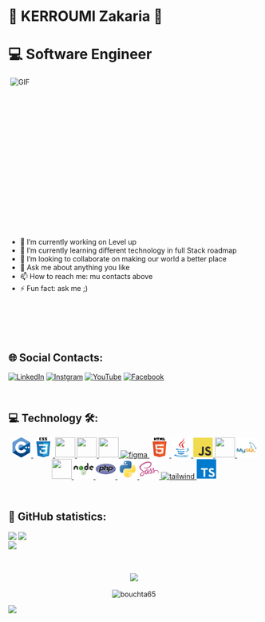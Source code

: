 # 👋 KERROUMI Zakaria 👋
# 💻 Software Engineer 
<!--<img src="coverLinkeding" alt="softwareengineer">-->

<img align="right" alt="GIF" src="https://github.com/abhisheknaiidu/abhisheknaiidu/blob/master/code.gif?raw=true" width="500" height="320" />

- 🔭 I’m currently working on Level up
- 🌱 I’m currently learning different technology in full Stack roadmap
- 👯 I’m looking to collaborate on making our world a better place <!-- - 🤔 I’m looking for help with ... -->
- 💬 Ask me about anything you like
- 📫 How to reach me: mu contacts above
- ⚡ Fun fact: ask me ;)

<br/><br/><br/><br/>
  
## 🌐 Social Contacts:

[![LinkedIn](https://img.shields.io/badge/linkedin-%230077B5.svg?&style=for-the-badge&logo=linkedin&logoColor=white)](https://www.linkedin.com/in/kerroumi-zakaria)
[![Instgram](https://img.shields.io/badge/instagram-%23E4405F.svg?&style=for-the-badge&logo=instagram&logoColor=white)](https://www.instagram.com/kerroumi_zakaria/)
[![YouTube](https://img.shields.io/badge/youTube-%2312100E.svg?&style=for-the-badge&logo=youtube&logoColor=white)](https://www.youtube.com/@KerroumiTech)
[![Facebook](https://img.shields.io/badge/facebook-%2312100E.svg?&style=for-the-badge&logo=facebook&logoColor=white)](https://www.facebook.com/zakerroumi)

<br/>

## 💻 Technology 🛠:
<!-- ![Java](https://img.shields.io/badge/java-%23ED8B00.svg?style=for-the-badge&logo=openjdk&logoColor=white) ![JavaScript](https://img.shields.io/badge/angular-%23323330.svg?style=for-the-badge&logo=angular&logoColor=%23F7DF1E) ![Spring](https://img.shields.io/badge/spring-%236DB33F.svg?style=for-the-badge&logo=spring&logoColor=white) -->

<!--  -->
<p align="center">
 <a href="https://www.w3schools.com/cpp/" target="_blank" rel="noreferrer"> <img src="https://raw.githubusercontent.com/devicons/devicon/master/icons/cplusplus/cplusplus-original.svg" alt="cplusplus" width="40" height="40"/> </a><a href="https://www.w3schools.com/css/" target="_blank" rel="noreferrer"> <img src="https://raw.githubusercontent.com/devicons/devicon/master/icons/css3/css3-original-wordmark.svg" alt="css3" width="40" height="40"/> </a<a href="https://www.djangoproject.com/" target="_blank" rel="noreferrer"> <img src="https://cdn.jsdelivr.net/gh/devicons/devicon@latest/icons/csharp/csharp-original.svg" width="40" height="40"/> </a>
 <a href="https://www.docker.com/" target="_blank" rel="noreferrer"> <img src="https://cdn.jsdelivr.net/gh/devicons/devicon@latest/icons/dotnetcore/dotnetcore-original.svg" 
 width="40" height="40"/> </a> 
<a href="https://expressjs.com" target="_blank" rel="noreferrer"> <img src="https://cdn.jsdelivr.net/gh/devicons/devicon@latest/icons/angular/angular-original.svg" 
 width="40" height="40"/> </a> 
<a href="https://www.figma.com/" target="_blank" rel="noreferrer"> <img src="https://www.vectorlogo.zone/logos/figma/figma-icon.svg" alt="figma" width="40" height="40"/> 
<a href="https://www.w3.org/html/" target="_blank" rel="noreferrer"> <img src="https://raw.githubusercontent.com/devicons/devicon/master/icons/html5/html5-original-wordmark.svg" alt="html5" width="40" height="40"/> </a>  
<a href="https://www.java.com" target="_blank" rel="noreferrer"> <img src="https://raw.githubusercontent.com/devicons/devicon/master/icons/java/java-original.svg" alt="java" width="40" height="40"/> </a> 
<a href="https://developer.mozilla.org/en-US/docs/Web/JavaScript" target="_blank" rel="noreferrer"> <img src="https://raw.githubusercontent.com/devicons/devicon/master/icons/javascript/javascript-original.svg" alt="javascript" width="40" height="40"/> </a> 
<a href="https://laravel.com/" target="_blank" rel="noreferrer"> <img src="https://cdn.jsdelivr.net/gh/devicons/devicon@latest/icons/laravel/laravel-original.svg"  width="40" height="40"/> </a>   <a href="https://www.mysql.com/" target="_blank" rel="noreferrer"> <img src="https://raw.githubusercontent.com/devicons/devicon/master/icons/mysql/mysql-original-wordmark.svg" alt="mysql" width="40" height="40"/> </a>  <a href="https://nextjs.org/" target="_blank" rel="noreferrer"><img src="https://cdn.jsdelivr.net/gh/devicons/devicon@latest/icons/bootstrap/bootstrap-original.svg" width="40" height="40"/> </a> <a href="https://nodejs.org" target="_blank" rel="noreferrer"> <img src="https://raw.githubusercontent.com/devicons/devicon/master/icons/nodejs/nodejs-original-wordmark.svg" alt="nodejs" width="40" height="40"/> </a>   <a href="https://www.php.net" target="_blank" rel="noreferrer"> <img src="https://raw.githubusercontent.com/devicons/devicon/master/icons/php/php-original.svg" alt="php" width="40" height="40"/> </a>  <a href="https://www.python.org" target="_blank" rel="noreferrer"> <img src="https://raw.githubusercontent.com/devicons/devicon/master/icons/python/python-original.svg" alt="python" width="40" height="40"/> </a> 
<a href="https://sass-lang.com" target="_blank" rel="noreferrer"> <img src="https://raw.githubusercontent.com/devicons/devicon/master/icons/sass/sass-original.svg" alt="sass" width="40" height="40"/> </a>
  <a href="https://tailwindcss.com/" target="_blank" rel="noreferrer"> <img src="https://www.vectorlogo.zone/logos/tailwindcss/tailwindcss-icon.svg" alt="tailwind" width="40" height="40"/> </a>
 <a href="https://www.typescriptlang.org/" target="_blank" rel="noreferrer"> <img src="https://raw.githubusercontent.com/devicons/devicon/master/icons/typescript/typescript-original.svg" alt="typescript" width="40" height="40"/> </a> 
</p>


<br/>

## 🥇 GitHub statistics:
![](https://github-readme-stats.vercel.app/api?username=zkerroumi42&theme=algolia&hide_border=false&include_all_commits=false&count_private=false)
![](https://github-readme-streak-stats.herokuapp.com/?user=zkerroumi42&theme=algolia&hide_border=false)<br/>
![](https://github-readme-stats.vercel.app/api/top-langs/?username=zkerroumi42&theme=algolia&hide_border=false&include_all_commits=false&count_private=false&layout=compact)
  
<br/>
<p align="center">
 <img src="https://github-profile-trophy.vercel.app/?username=zkerroumi42&theme=onedark&row=1&column=6"/>
</p>
<p align="center"> 
  <img src="https://komarev.com/ghpvc/?username=zkerroumi42&label=Profile%20views&color=0e75b6&style=flat" alt="bouchta65" /> 
</p>

[![](https://visitcount.itsvg.in/api?id=zkerroumi42&icon=0&color=0)](https://visitcount.itsvg.in)
